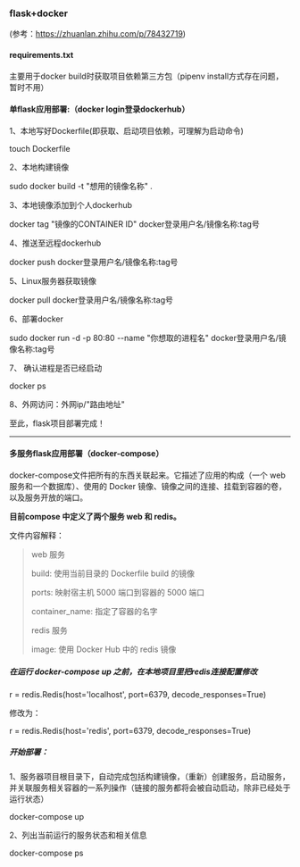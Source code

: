### flask+docker

(参考：https://zhuanlan.zhihu.com/p/78432719)

#### requirements.txt

主要用于docker build时获取项目依赖第三方包（pipenv install方式存在问题，暂时不用）

####  单flask应用部署:（docker login登录dockerhub）

1、本地写好Dockerfile(即获取、启动项目依赖，可理解为启动命令)

touch Dockerfile

2、本地构建镜像

sudo docker build -t "想用的镜像名称" .

3、本地镜像添加到个人dockerhub

 docker tag "镜像的CONTAINER ID" docker登录用户名/镜像名称:tag号

4、推送至远程dockerhub

docker push docker登录用户名/镜像名称:tag号

5、Linux服务器获取镜像

docker pull docker登录用户名/镜像名称:tag号

6、部署docker

sudo docker run -d -p 80:80 --name "你想取的进程名" docker登录用户名/镜像名称:tag号

7、 确认进程是否已经启动

docker ps

8、外网访问：外网ip/"路由地址"

至此，flask项目部署完成！

---
#### 多服务flask应用部署（docker-compose）

docker-compose文件把所有的东西关联起来。它描述了应用的构成（一个 web 服务和一个数据库）、使用的 Docker 镜像、镜像之间的连接、挂载到容器的卷，以及服务开放的端口。

**目前compose 中定义了两个服务 web 和 redis。**

文件内容解释：

>web 服务
>
>build: 使用当前目录的 Dockerfile build 的镜像
>
>ports: 映射宿主机 5000 端口到容器的 5000 端口
>
>container_name: 指定了容器的名字
>
>redis 服务
>
>image: 使用 Docker Hub 中的 redis 镜像

##### 在运行 docker-compose up 之前，在本地项目里把redis连接配置修改

r = redis.Redis(host='localhost', port=6379, decode_responses=True)

修改为：

r = redis.Redis(host='redis', port=6379, decode_responses=True)

##### 开始部署：

1、服务器项目根目录下，自动完成包括构建镜像，（重新）创建服务，启动服务，并关联服务相关容器的一系列操作（链接的服务都将会被自动启动，除非已经处于运行状态）

docker-compose up

2、列出当前运行的服务状态和相关信息

docker-compose ps